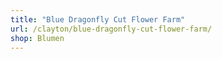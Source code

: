 ```yaml
---
title: "Blue Dragonfly Cut Flower Farm"
url: /clayton/blue-dragonfly-cut-flower-farm/
shop: Blumen
---
```

